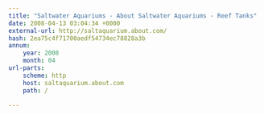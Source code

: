 ```yaml
---
title: "Saltwater Aquariums - About Saltwater Aquariums - Reef Tanks"
date: 2008-04-13 03:04:34 +0000
external-url: http://saltaquarium.about.com/
hash: 2ea75c4f71700aedf54734ec78828a3b
annum:
    year: 2008
    month: 04
url-parts:
    scheme: http
    host: saltaquarium.about.com
    path: /

---
```



